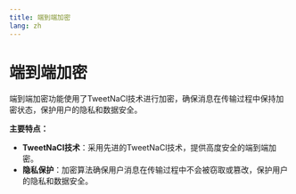 ```yaml
---
title: 端到端加密
lang: zh
---
```


# 端到端加密

端到端加密功能使用了TweetNaCl技术进行加密，确保消息在传输过程中保持加密状态，保护用户的隐私和数据安全。

**主要特点：**

- **TweetNaCl技术**：采用先进的TweetNaCl技术，提供高度安全的端到端加密。
- **隐私保护**：加密算法确保用户消息在传输过程中不会被窃取或篡改，保护用户的隐私和数据安全。